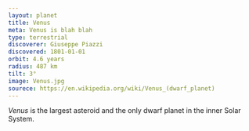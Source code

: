 ```yaml
---
layout: planet
title: Venus
meta: Venus is blah blah
type: terrestrial
discoverer: Giuseppe Piazzi
discovered: 1801-01-01
orbit: 4.6 years
radius: 487 km
tilt: 3°
image: Venus.jpg
sourece: https://en.wikipedia.org/wiki/Venus_(dwarf_planet)
---
```


*Venus* is the largest asteroid and the only dwarf planet in the inner Solar System.
